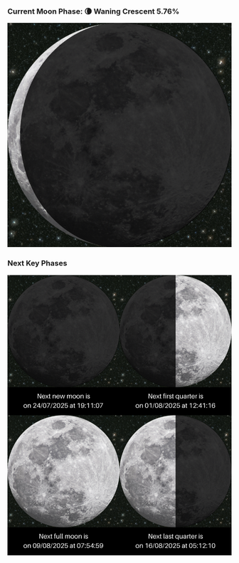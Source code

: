 ### Current Moon Phase: 🌘 Waning Crescent 5.76%
![Moon Phase](moonphase.png)
### Next Key Phases
![Gallery](gallery.png)